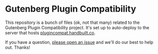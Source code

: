 Gutenberg Plugin Compatibility
==============================

This repository is a bunch of files (ok, not that many) related to the Gutenberg Plugin Compatibility project. It's set up to auto-deploy to the server that hosts [plugincompat.handbuilt.co](http://plugincompat.handbuilt.co).

If you have a question, [please open an issue](https://github.com/danielbachhuber/gutenberg-plugin-compatibility/issues) and we'll do our best to help out. Thanks!
